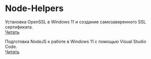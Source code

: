 # Node-Helpers  

Установка OpenSSL в Windows 11 и создание самозаверенного SSL сертификата.  
[Читать](https://github.com/ABWEBIT/Node-Helpers/blob/main/OpenSSL/OpenSSL.md)  

Подготовка NodeJS к работе в Windows 11 с помощью Visual Studio Code.  
[Читать](https://github.com/ABWEBIT/node-helpers/blob/main/node-start/node-start.md)
